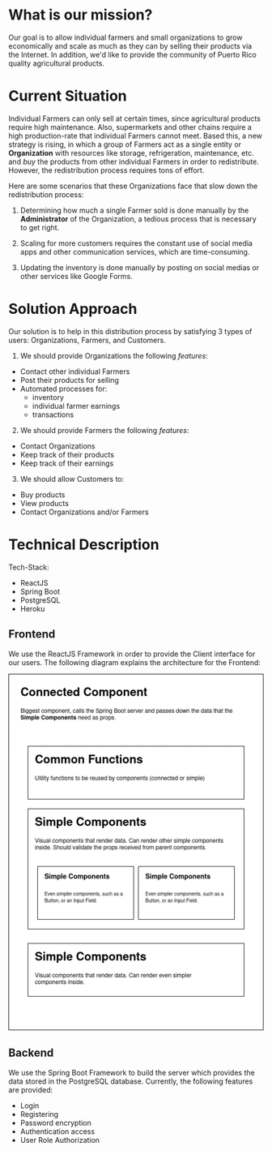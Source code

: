 
# What is our mission?
Our goal is to allow individual farmers and small organizations to grow
economically and scale as much as they can by selling their products via 
the Internet. In addition, we'd like to provide the community of Puerto Rico 
quality agricultural products.

# Current Situation
Individual Farmers can only sell at certain times, since agricultural products
require high maintenance. Also, supermarkets and other chains require a high
production-rate that individual Farmers cannot meet. Based this, a new strategy
is rising, in which a group of Farmers act as a single entity or **Organization** 
with resources like storage, refrigeration, maintenance, etc. and *buy* the products
from other individual Farmers in order to redistribute. However, the
redistribution process requires tons of effort. 

Here are some scenarios that these Organizations face that slow down the
redistribution process:

1. Determining how much a single Farmer sold is done manually by the
   **Administrator** of the Organization, a tedious process that is necessary to
   get right.

2. Scaling for more customers requires the constant use of social media apps and
   other communication services, which are time-consuming.

3. Updating the inventory is done manually by posting on social medias or other
   services like Google Forms.

# Solution Approach
Our solution is to help in this distribution process by satisfying 3 types of
users: Organizations, Farmers, and Customers.

1. We should provide Organizations the following *features*:
- Contact other individual Farmers
- Post their products for selling
- Automated processes for:
    - inventory 
    - individual farmer earnings
    - transactions

2. We should provide Farmers the following *features*:
- Contact Organizations
- Keep track of their products
- Keep track of their earnings

3. We should allow Customers to:
- Buy products
- View products
- Contact Organizations and/or Farmers

# Technical Description
Tech-Stack:
- ReactJS
- Spring Boot
- PostgreSQL
- Heroku

## Frontend
We use the ReactJS Framework in order to provide the Client interface for our
users. The following diagram explains the architecture for the Frontend:

![fearch](./frontend-architecture.png)

## Backend
We use the Spring Boot Framework to build the server which provides the data
stored in the PostgreSQL database. Currently, the following features are
provided:
- Login
- Registering
- Password encryption
- Authentication access
- User Role Authorization
